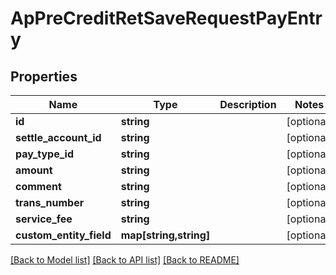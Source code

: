 # ApPreCreditRetSaveRequestPayEntry

## Properties
Name | Type | Description | Notes
------------ | ------------- | ------------- | -------------
**id** | **string** |  | [optional] 
**settle_account_id** | **string** |  | [optional] 
**pay_type_id** | **string** |  | [optional] 
**amount** | **string** |  | [optional] 
**comment** | **string** |  | [optional] 
**trans_number** | **string** |  | [optional] 
**service_fee** | **string** |  | [optional] 
**custom_entity_field** | **map[string,string]** |  | [optional] 

[[Back to Model list]](../README.md#documentation-for-models) [[Back to API list]](../README.md#documentation-for-api-endpoints) [[Back to README]](../README.md)


